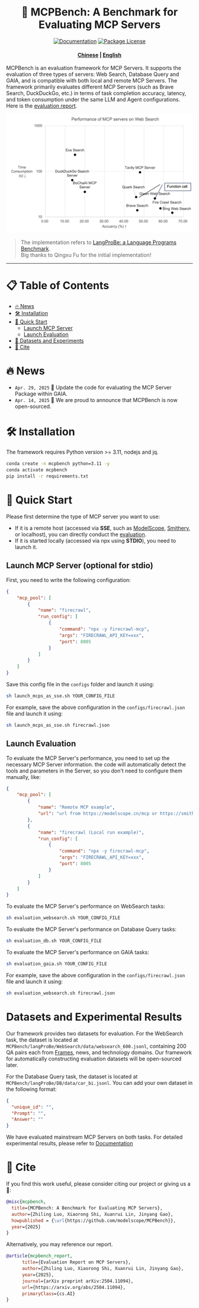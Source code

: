 <h1 align="center">
	🦊 MCPBench: A Benchmark for Evaluating MCP Servers
</h1>



<div align="center">

[![Documentation][docs-image]][docs-url]
[![Package License][package-license-image]][package-license-url]

</div>

<div align="center">
<h4 align="center">

[Chinese](https://github.com/modelscope/MCPBench/blob/main/README_zh.md) |
[English](https://github.com/modelscope/MCPBench/blob/main/README.md)

</h4>
</div>

MCPBench is an evaluation framework for MCP Servers. It supports the evaluation of three types of servers: Web Search, Database Query and GAIA, and is compatible with both local and remote MCP Servers. The framework primarily evaluates different MCP Servers (such as Brave Search, DuckDuckGo, etc.) in terms of task completion accuracy, latency, and token consumption under the same LLM and Agent configurations. Here is the [evaluation report](https://arxiv.org/abs/2504.11094).

<img src="assets/figure1.png" alt="MCPBench Overview" width="600"/>

> The implementation refers to [LangProBe: a Language Programs Benchmark](https://arxiv.org/abs/2502.20315).\
> Big thanks to Qingxu Fu for the initial implementation!

<hr>



# 📋 Table of Contents

- [🔥 News](#news)
- [🛠️ Installation](#installation)
- [🚀 Quick Start](#quick-start)
  - [Launch MCP Server](#launch-mcp-server)
  - [Launch Evaluation](#launch-evaluation)
- [🧂 Datasets and Experiments](#datasets-and-experiments)
- [🚰 Cite](#cite)

# 🔥 News
+ `Apr. 29, 2025` 🌟 Update the code for evaluating the MCP Server Package within GAIA.
+ `Apr. 14, 2025` 🌟 We are proud to announce that MCPBench is now open-sourced.

# 🛠️ Installation
The framework requires Python version >= 3.11, nodejs and jq.

```bash
conda create -n mcpbench python=3.11 -y
conda activate mcpbench
pip install -r requirements.txt
```
# 🚀 Quick Start
Please first determine the type of MCP server you want to use:
- If it is a remote host (accessed via **SSE**, such as [ModelScope](https://modelscope.cn/mcp), [Smithery](https://smithery.ai), or localhost), you can directly conduct the [evaluation](#launch-evaluation).
- If it is started locally (accessed via npx using **STDIO**), you need to launch it.

## Launch MCP Server (optional for stdio)
First, you need to write the following configuration:
```json
{
    "mcp_pool": [
        {
            "name": "firecrawl",
            "run_config": [
                {
                    "command": "npx -y firecrawl-mcp",
                    "args": "FIRECRAWL_API_KEY=xxx",
                    "port": 8005
                }
            ]
        }  
    ]
}
```
Save this config file in the `configs` folder and launch it using:

```bash
sh launch_mcps_as_sse.sh YOUR_CONFIG_FILE
```

For example, save the above configuration in the `configs/firecrawl.json` file and launch it using:

```bash
sh launch_mcps_as_sse.sh firecrawl.json
```

## Launch Evaluation
To evaluate the MCP Server's performance, you need to set up the necessary MCP Server information. the code will automatically detect the tools and parameters in the Server, so you don't need to configure them manually, like:
```json
{
    "mcp_pool": [
        {
            "name": "Remote MCP example",
            "url": "url from https://modelscope.cn/mcp or https://smithery.ai"
        },
        {
            "name": "firecrawl (Local run example)",
            "run_config": [
                {
                    "command": "npx -y firecrawl-mcp",
                    "args": "FIRECRAWL_API_KEY=xxx",
                    "port": 8005
                }
            ]
        }  
    ]
}
```

To evaluate the MCP Server's performance on WebSearch tasks:
```bash
sh evaluation_websearch.sh YOUR_CONFIG_FILE
```

To evaluate the MCP Server's performance on Database Query tasks:
```bash
sh evaluation_db.sh YOUR_CONFIG_FILE
```

To evaluate the MCP Server's performance on GAIA tasks:
```bash
sh evaluation_gaia.sh YOUR_CONFIG_FILE
```

For example, save the above configuration in the `configs/firecrawl.json` file and launch it using:

```bash
sh evaluation_websearch.sh firecrawl.json
```

# Datasets and Experimental Results
Our framework provides two datasets for evaluation. For the WebSearch task, the dataset is located at `MCPBench/langProBe/WebSearch/data/websearch_600.jsonl`, containing 200 QA pairs each from [Frames](https://arxiv.org/abs/2409.12941), news, and technology domains. Our framework for automatically constructing evaluation datasets will be open-sourced later.

For the Database Query task, the dataset is located at `MCPBench/langProBe/DB/data/car_bi.jsonl`. You can add your own dataset in the following format:

```json
{
  "unique_id": "",
  "Prompt": "",
  "Answer": ""
}
```

We have evaluated mainstream MCP Servers on both tasks. For detailed experimental results, please refer to [Documentation](https://arxiv.org/abs/2504.11094)

# 🚰 Cite
If you find this work useful, please consider citing our project or giving us a 🌟:

```bibtex
@misc{mcpbench,
  title={MCPBench: A Benchmark for Evaluating MCP Servers},
  author={Zhiling Luo, Xiaorong Shi, Xuanrui Lin, Jinyang Gao},
  howpublished = {\url{https://github.com/modelscope/MCPBench}},
  year={2025}
}
```

Alternatively, you may reference our report.
```bibtex
@article{mcpbench_report,
      title={Evaluation Report on MCP Servers}, 
      author={Zhiling Luo, Xiaorong Shi, Xuanrui Lin, Jinyang Gao},
      year={2025},
      journal={arXiv preprint arXiv:2504.11094},
      url={https://arxiv.org/abs/2504.11094},
      primaryClass={cs.AI}
}
```

[docs-image]: https://img.shields.io/badge/Documentation-EB3ECC
[docs-url]: https://arxiv.org/abs/2504.11094
[package-license-image]: https://img.shields.io/badge/License-Apache_2.0-blue.svg
[package-license-url]: https://github.com/modelscope/MCPBench/blob/main/LICENSE

